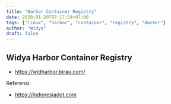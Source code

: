 ```yaml
---
title: "Harbor Container Registry"
date: 2020-01-20T07:17:54+07:00
tags: ["linux", "harbor", "container", "registry", "docker"]
author: "Widya"
draft: false
---
```


## Widya Harbor Container Registry

* https://widharbor.birau.com/

Referensi:

* https://indonesiadot.com

